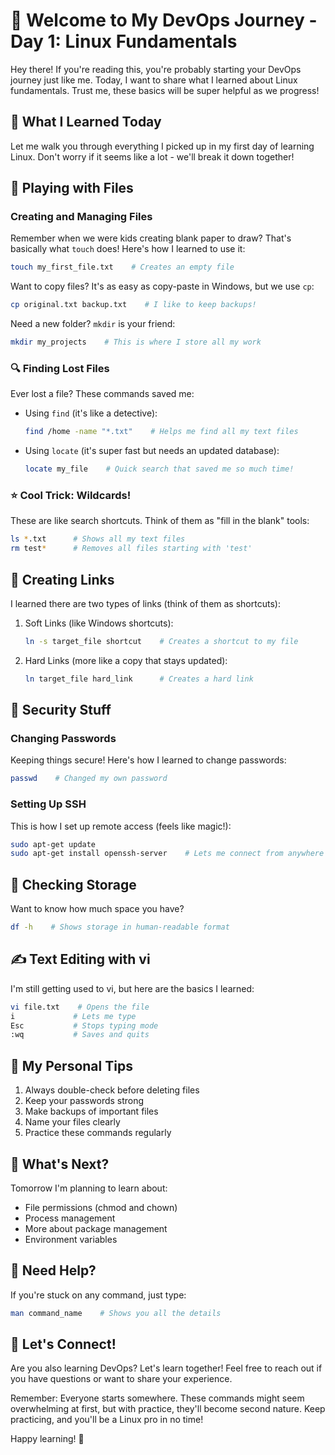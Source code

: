 # 👋 Welcome to My DevOps Journey - Day 1: Linux Fundamentals

Hey there! If you're reading this, you're probably starting your DevOps journey just like me. Today, I want to share what I learned about Linux fundamentals. Trust me, these basics will be super helpful as we progress!

## 🎯 What I Learned Today

Let me walk you through everything I picked up in my first day of learning Linux. Don't worry if it seems like a lot - we'll break it down together!

## 📁 Playing with Files

### Creating and Managing Files

Remember when we were kids creating blank paper to draw? That's basically what `touch` does! Here's how I learned to use it:

```bash
touch my_first_file.txt    # Creates an empty file
```

Want to copy files? It's as easy as copy-paste in Windows, but we use `cp`:

```bash
cp original.txt backup.txt    # I like to keep backups!
```

Need a new folder? `mkdir` is your friend:

```bash
mkdir my_projects    # This is where I store all my work
```

### 🔍 Finding Lost Files

Ever lost a file? These commands saved me:

- Using `find` (it's like a detective):
  ```bash
  find /home -name "*.txt"    # Helps me find all my text files
  ```

- Using `locate` (it's super fast but needs an updated database):
  ```bash
  locate my_file    # Quick search that saved me so much time!
  ```

### ⭐ Cool Trick: Wildcards!

These are like search shortcuts. Think of them as "fill in the blank" tools:

```bash
ls *.txt      # Shows all my text files
rm test*      # Removes all files starting with 'test'
```

## 🔗 Creating Links

I learned there are two types of links (think of them as shortcuts):

1. Soft Links (like Windows shortcuts):
   ```bash
   ln -s target_file shortcut    # Creates a shortcut to my file
   ```

2. Hard Links (more like a copy that stays updated):
   ```bash
   ln target_file hard_link      # Creates a hard link
   ```

## 🔑 Security Stuff

### Changing Passwords

Keeping things secure! Here's how I learned to change passwords:

```bash
passwd    # Changed my own password
```

### Setting Up SSH

This is how I set up remote access (feels like magic!):

```bash
sudo apt-get update
sudo apt-get install openssh-server    # Lets me connect from anywhere
```

## 💾 Checking Storage

Want to know how much space you have?

```bash
df -h    # Shows storage in human-readable format
```

## ✍️ Text Editing with vi

I'm still getting used to vi, but here are the basics I learned:

```bash
vi file.txt    # Opens the file
i             # Lets me type
Esc           # Stops typing mode
:wq           # Saves and quits
```

## 📝 My Personal Tips

1. Always double-check before deleting files
2. Keep your passwords strong
3. Make backups of important files
4. Name your files clearly
5. Practice these commands regularly

## 🎯 What's Next?

Tomorrow I'm planning to learn about:

- File permissions (chmod and chown)
- Process management
- More about package management
- Environment variables

## 🤔 Need Help?

If you're stuck on any command, just type:

```bash
man command_name    # Shows you all the details
```

## 🌟 Let's Connect!

Are you also learning DevOps? Let's learn together! Feel free to reach out if you have questions or want to share your experience.

Remember: Everyone starts somewhere. These commands might seem overwhelming at first, but with practice, they'll become second nature. Keep practicing, and you'll be a Linux pro in no time! 

Happy learning! 🚀
